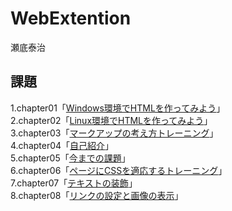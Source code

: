 # WebExtention
瀬底泰治  

## 課題
1.chapter01「[Windows環境でHTMLを作ってみよう](chapter01/ch01-firsthtml-win.html)」  
2.chapter02「[Linux環境でHTMLを作ってみよう](chapter02/ch02-firsthtml-linux.html)」  
3.chapter03「[マークアップの考え方トレーニング](chapter03/ch03-markuptag1.html)」  
4.chapter04「[自己紹介](chapter04/ch04-markuptag1.html)」  
5.chapter05「[今までの課題](chapter05/ch05-markuptag2.html)」  
6.chapter06「[ページにCSSを適応するトレーニング](chapter06/index.html)」  
7.chapter07「[テキストの装飾](chapter07/ch07-fontsytle.html)」  
8.chapter08「[リンクの設定と画像の表示](chapter08)」  

